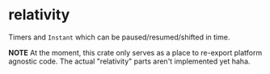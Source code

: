 # relativity

Timers and `Instant` which can be paused/resumed/shifted in time.

**NOTE** At the moment, this crate only serves as a place to re-export platform agnostic code. The actual "relativity" parts aren't implemented yet haha.
